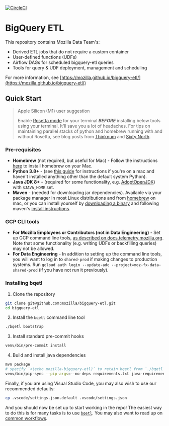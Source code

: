 [![CircleCI](https://circleci.com/gh/mozilla/bigquery-etl.svg?style=shield&circle-token=742fb1108f7e6e5a28c11d43b21f62605037f5a4)](https://circleci.com/gh/mozilla/bigquery-etl)

# BigQuery ETL

This repository contains Mozilla Data Team's:

- Derived ETL jobs that do not require a custom container
- User-defined functions (UDFs)
- Airflow DAGs for scheduled bigquery-etl queries
- Tools for query & UDF deployment, management and scheduling

For more information, see [https://mozilla.github.io/bigquery-etl/](https://mozilla.github.io/bigquery-etl/)

## Quick Start

> Apple Silicon (M1) user suggestion
>
> Enable [Rosetta mode](https://support.apple.com/en-ca/HT211861) for your terminal _**BEFORE**_ installing below tools using your terminal. It'll save you a lot of headaches. For tips on maintaining parallel stacks of python and homebrew running with and without Rosetta, see blog posts from [Thinknum](https://medium.com/thinknum/how-to-install-python-under-rosetta-2-f98c0865e012) and [Sixty North](http://sixty-north.com/blog/pyenv-apple-silicon.html).

### Pre-requisites
- **Homebrew** (not required, but useful for Mac) - Follow the instructions [here](https://brew.sh/) to install homebrew on your Mac.
- **Python 3.8+** - (see [this guide](https://docs.python-guide.org/starting/install3/osx/) for instructions if you're on a mac and haven't installed anything other than the default system Python).
- **Java JDK 8+** - (required for some functionality, e.g. [AdoptOpenJDK](https://adoptium.net/)) with `$JAVA_HOME` set.
- **Maven** - (needed for downloading jar dependencies). Available via your package manager in most Linux distributions and from [homebrew](https://brew.sh/) on mac, or you can install yourself by [downloading a binary](https://maven.apache.org/download.cgi) and following maven's [install instructions](https://maven.apache.org/install.html).

### GCP CLI tools

- **For Mozilla Employees or Contributors (not in Data Engineering)** - Set up GCP command line tools, [as described on docs.telemetry.mozilla.org](https://docs.telemetry.mozilla.org/cookbooks/bigquery/access.html#using-the-bq-command-line-tool). Note that some functionality (e.g. writing UDFs or backfilling queries) may not be allowed.
- **For Data Engineering** - In addition to setting up the command line tools, you will want to log in to `shared-prod` if making changes to production systems. Run `gcloud auth login --update-adc --project=moz-fx-data-shared-prod` (if you have not run it previously).

### Installing bqetl

1. Clone the repository
```bash
git clone git@github.com:mozilla/bigquery-etl.git
cd bigquery-etl
```

2. Install the `bqetl` command line tool
```bash
./bqetl bootstrap
```

3. Install standard pre-commit hooks
```bash
venv/bin/pre-commit install
```

4. Build and install java dependencies
```bash
mvn package
# specify `<(echo mozilla-bigquery-etl)` to retain bqetl from `./bqetl bootstrap`
venv/bin/pip-sync --pip-args=--no-deps requirements.txt java-requirements.txt <(echo mozilla-bigquery-etl)
```

Finally, if you are using Visual Studio Code, you may also wish to use our recommended defaults:
```bash
cp .vscode/settings.json.default .vscode/settings.json
```

And you should now be set up to start working in the repo! The easiest way to do this is for many tasks is to use [`bqetl`](https://mozilla.github.io/bigquery-etl/bqetl/). You may also want to read up on [common workflows](https://mozilla.github.io/bigquery-etl/cookbooks/common_workflows/).
